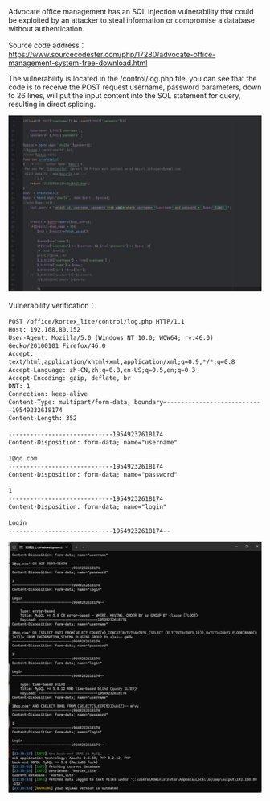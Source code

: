 

Advocate office management has an SQL injection vulnerability that could be exploited by an attacker to steal information or compromise a database without authentication.





Source code address：https://www.sourcecodester.com/php/17280/advocate-office-management-system-free-download.html



The vulnerability is located in the /control/log.php file, you can see that the code is to receive the POST request username, password parameters, down to 26 lines, will put the input content into the SQL statement for query, resulting in direct splicing.

![image-20250314122730195](images/image-20250314122730195.png)



Vulnerability verification：

```
POST /office/kortex_lite/control/log.php HTTP/1.1
Host: 192.168.80.152
User-Agent: Mozilla/5.0 (Windows NT 10.0; WOW64; rv:46.0) Gecko/20100101 Firefox/46.0
Accept: text/html,application/xhtml+xml,application/xml;q=0.9,*/*;q=0.8
Accept-Language: zh-CN,zh;q=0.8,en-US;q=0.5,en;q=0.3
Accept-Encoding: gzip, deflate, br
DNT: 1
Connection: keep-alive
Content-Type: multipart/form-data; boundary=---------------------------19549232618174
Content-Length: 352

-----------------------------19549232618174
Content-Disposition: form-data; name="username"

1@qq.com
-----------------------------19549232618174
Content-Disposition: form-data; name="password"

1
-----------------------------19549232618174
Content-Disposition: form-data; name="login"

Login
-----------------------------19549232618174--

```

![image-20250314122905933](images/image-20250314122905933.png)



































